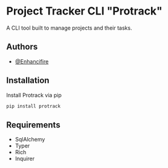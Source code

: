 # Project Tracker CLI "Protrack"

A CLI tool built to manage projects and their tasks.

## Authors
- [@Enhancifire](https://github.com/Enhancifire)

## Installation

Install Protrack via pip
```bash
pip install protrack
```

## Requirements
- SqlAlchemy
- Typer
- Rich
- Inquirer
